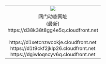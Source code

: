 ﻿<table>
  <tr></tr>
  <tr><td colspan=2 align=center><img src="https://d38k38t8gg4e5q.cloudfront.net/Up/oGate.jpg" /></td></tr>
  <tr><td colspan=2 align=center>网门动态网址<br/>(最新)
<br>https://d38k38t8gg4e5q.cloudfront.net
<br/>
<br>https://d1xetcnzwcokje.cloudfront.net
<br>https://d1t9ckf2jklp26.cloudfront.net
<br>https://dgiwloqncyv6q.cloudfront.net
    </td>
  </tr>
</table>

